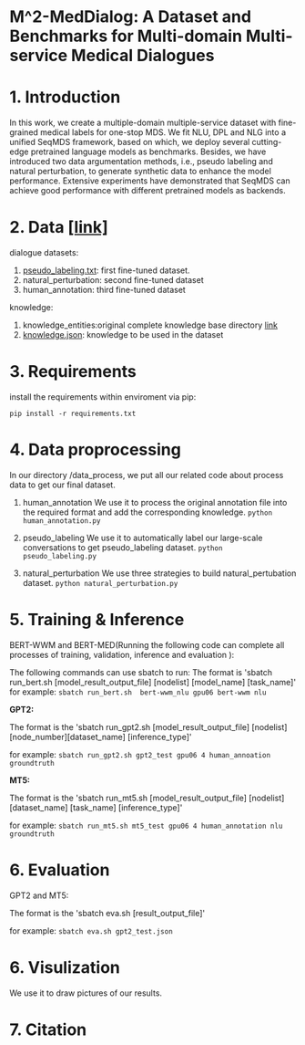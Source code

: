 # M^2-MedDialog: A Dataset and Benchmarks for Multi-domain Multi-service Medical Dialogues
# 1. Introduction 
In this work, we create a multiple-domain multiple-service dataset with fine-grained medical labels for one-stop MDS.
We fit NLU, DPL and NLG into a unified SeqMDS framework, based on which, we deploy several cutting-edge pretrained language models as benchmarks.
Besides, we have introduced two data argumentation methods, i.e., pseudo labeling and natural perturbation, to generate synthetic data to enhance the model performance.
Extensive experiments have demonstrated that SeqMDS can achieve good performance with different pretrained models as backends.

# 2. Data [[link]](http://xxx)

dialogue datasets:
1) [pseudo_labeling.txt](http://xxx): first fine-tuned dataset.
2) natural_perturbation: second fine-tuned dataset
3) human_annotation: third fine-tuned dataset

knowledge:
1) knowledge_entities:original complete knowledge base directory [link](http://xxx)
2) [knowledge.json](https://github.com/yanguojun123/Medical-Dialogue/blob/master/data/knowledge.json): knowledge to be used in the dataset

# 3. Requirements
install the requirements within enviroment via pip:

`pip install -r requirements.txt`

# 4. Data proprocessing
In our directory /data_process, we put all our related code about process data to get our final dataset.
1) human_annotation
We use it to process the original annotation file into the required format and add the corresponding knowledge.
`python human_annotation.py`

2) pseudo_labeling
We use it to automatically label our large-scale conversations to get pseudo_labeling dataset.
`python pseudo_labeling.py`

3) natural_perturbation
We use three strategies to build natural_pertubation dataset.
`python natural_perturbation.py`


# 5. Training & Inference

BERT-WWM and BERT-MED(Running the following code can complete all processes of training, validation, inference and evaluation ):

The following commands can use sbatch to run:
The format is 'sbatch run_bert.sh [model_result_output_file] [nodelist] [model_name] [task_name]' for example:
`sbatch run_bert.sh  bert-wwm_nlu gpu06 bert-wwm nlu`

**GPT2:**

The format is the 'sbatch run_gpt2.sh [model_result_output_file] [nodelist] [node_number][dataset_name] [inference_type]'

for example:
`sbatch run_gpt2.sh gpt2_test gpu06 4 human_annoation groundtruth`

**MT5:**

The format is the 'sbatch run_mt5.sh [model_result_output_file] [nodelist] [dataset_name] [task_name] [inference_type]'

for example:
`sbatch run_mt5.sh mt5_test gpu06 4 human_annotation nlu groundtruth`


# 6. Evaluation
GPT2 and MT5:

The format is the 'sbatch eva.sh [result_output_file]'

for example:
`sbatch eva.sh gpt2_test.json`

# 6. Visulization
We use it to draw pictures of our results.

# 7. Citation
